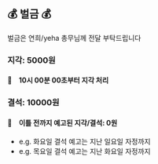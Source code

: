 ## :moneybag: 벌금 :moneybag:
벌금은 연희/yeha 총무님께 전달 부탁드립니다

### 지각: 5000원
#### :mega:　10시 00분 00초부터 지각 처리

### 결석: 10000원


#### :mega:　이틀 전까지 예고된 지각/결석: 0원
- e.g. 화요일 결석 예고는 지난 일요일 자정까지
- e.g. 목요일 결석 예고는 지난 화요일 자정까지

